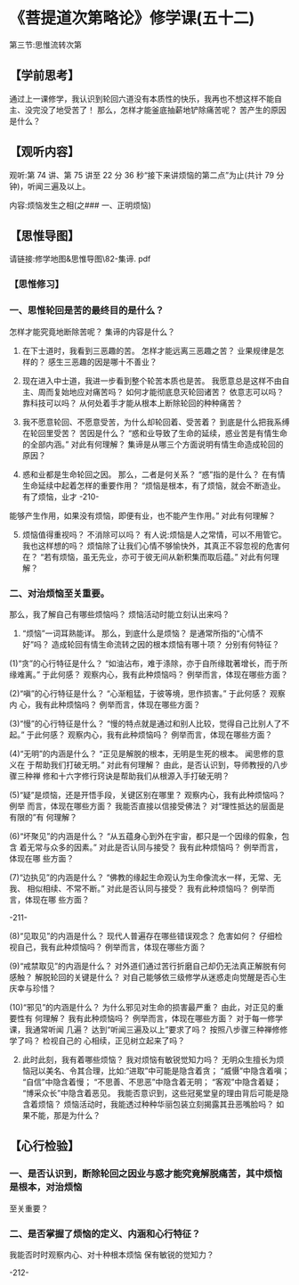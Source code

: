 
# 《菩提道次第略论》修学课(五十二)
第三节:思惟流转次第
## 【学前思考】
通过上一课修学，我认识到轮回六道没有本质性的快乐，我再也不想这样不能自主、没完没了地受苦了！
那么，怎样才能釜底抽薪地铲除痛苦呢？
苦产生的原因是什么？

## 【观听内容】

观听:第 74 讲、第 75 讲至 22 分 36 秒“接下来讲烦恼的第二点”为止(共计 79 分钟)，听闻三遍及以上。

内容:烦恼发生之相(之### 一、正明烦恼)

## 【思惟导图】

请链接:修学地图&思惟导图\82-集谛. pdf

### 【思惟修习】

### 一、思惟轮回是苦的最终目的是什么？

怎样才能究竟地断除苦呢？
集谛的内容是什么？

1. 在下士道时，我看到三恶趣的苦。
   怎样才能远离三恶趣之苦？
   业果规律是怎样的？
   感生三恶趣的因是哪十不善业？

2. 现在进入中士道，我进一步看到整个轮苦本质也是苦。
   我愿意总是这样不由自主、周而复始地应对痛苦吗？
   如何才能彻底息灭轮回诸苦？
   依意志可以吗？
   靠科技可以吗？
   从何处着手才能从根本上断除轮回的种种痛苦？

3. 我不愿意轮回、不愿意受苦，为什么却轮回着、受苦着？
   到底是什么把我系缚在轮回里受苦？
   苦因是什么？
   “惑和业导致了生命的延续，惑业苦是有情生命的全部内涵。”
   对此有何理解？
   集谛是从哪三个方面说明有情生命造成轮回的原因？

4. 惑和业都是生命轮回之因。
   那么，二者是何关系？
   “惑”指的是什么？
   在有情生命延续中起着怎样的重要作用？
   “烦恼是根本，有了烦恼，就会不断造业。
   有了烦恼，业才
   -210-

能够产生作用，如果没有烦恼，即便有业，也不能产生作用。”
对此有何理解？

5. 烦恼值得重视吗？
   不消除可以吗？
   有人说:烦恼是人之常情，可以不用管它。
   我也这样想的吗？
   烦恼除了让我们心情不够愉快外，其真正不容忽视的危害何在？
   “若有烦恼，虽无先业，亦可于彼无间从新积集而取后蕴。”
   对此有何理解？

### 二、对治烦恼至关重要。

那么，我了解自己有哪些烦恼吗？
烦恼活动时能立刻认出来吗？

1. “烦恼”一词耳熟能详。
   那么，到底什么是烦恼？
   是通常所指的“心情不好”吗？
   造成轮回有情生命流转之因的根本烦恼有哪十项？
   分别有何特征？

(1)“贪”的心行特征是什么？
“如油沾布，难于涤除，亦于自所缘耽著增长，而于所缘难离。”
于此何感？
观察内心，我有此种烦恼吗？
例举而言，体现在哪些方面？

(2)“嗔”的心行特征是什么？
“心渐粗猛，于彼等境，思作损害。”
于此何感？
观察内
心，我有此种烦恼吗？
例举而言，体现在哪些方面？

(3)“慢”的心行特征是什么？
“慢的特点就是通过和别人比较，觉得自己比别人了不起。”
于此何感？
观察内心，我有此种烦恼吗？
例举而言，体现在哪些方面？

(4)“无明”的内涵是什么？
“正见是解脱的根本，无明是生死的根本。
闻思修的意义在
于帮助我们打破无明。”
对此有何理解？
由此，是否认识到，导师教授的八步骤三种禅
修和十六字修行窍诀是帮助我们从根源入手打破无明？

(5)“疑”是烦恼，还是开悟手段，关键区别在哪里？
观察内心，我有此种烦恼吗？
例举
而言，体现在哪些方面？
我能否直接以信接受佛法？
对“理性抵达的层面是有限的”有
何理解？

(6)“坏聚见”的内涵是什么？
“从五蕴身心到外在宇宙，都只是一个因缘的假象，包含
着无常与众多的因素。”
对此是否认同与接受？
我有此种烦恼吗？
例举而言，体现在哪
些方面？

(7)“边执见”的内涵是什么？
“佛教的缘起生命观认为生命像流水一样，无常、无我、
相似相续、不常不断。”
对此是否认同与接受？
我有此种烦恼吗？
例举而言，体现在哪
些方面？

-211-

(8)“见取见”的内涵是什么？
现代人普遍存在哪些错误观念？
危害如何？
仔细检视自己，我有此种烦恼吗？
例举而言，体现在哪些方面？

(9)“戒禁取见”的内涵是什么？
对外道们通过苦行折磨自己却仍无法真正解脱有何感触？
解脱轮回的关键是什么？
对自己能够依三级修学从迷惑走向觉醒是否心生庆幸与珍惜？

(10)“邪见”的内涵是什么？
为什么邪见对生命的损害最严重？
由此，对正见的重要性有
何理解？
我有此种烦恼吗？
例举而言，体现在哪些方面？
对于每一修学课，我通常听闻
几遍？
达到“听闻三遍及以上”要求了吗？
按照八步骤三种禅修修学了吗？
检视自己的
心相续，正见树立起来了吗？

2. 此时此刻，我有着哪些烦恼？
   我对烦恼有敏锐觉知力吗？
   无明众生擅长为烦恼冠以美名、令其合理，比如:“进取”中可能是隐含着贪；
   “威慑”中隐含着嗔；
   “自信”中隐含着慢；
   “不思善、不思恶”中隐含着无明；
   “客观”中隐含着疑；
   “博采众长”中隐含着恶见。
   我能否意识到，这些冠冕堂皇的理由背后可能是隐含着烦恼？
   烦恼活动时，我能透过种种华丽包装立刻揭露其丑恶嘴脸吗？
   如果不能，那是为什么？

## 【心行检验】

### 一、是否认识到，断除轮回之因业与惑才能究竟解脱痛苦，其中烦恼是根本，对治烦恼

至关重要？

### 二、是否掌握了烦恼的定义、内涵和心行特征？

我能否时时观察内心、对十种根本烦恼
保有敏锐的觉知力？

-212-